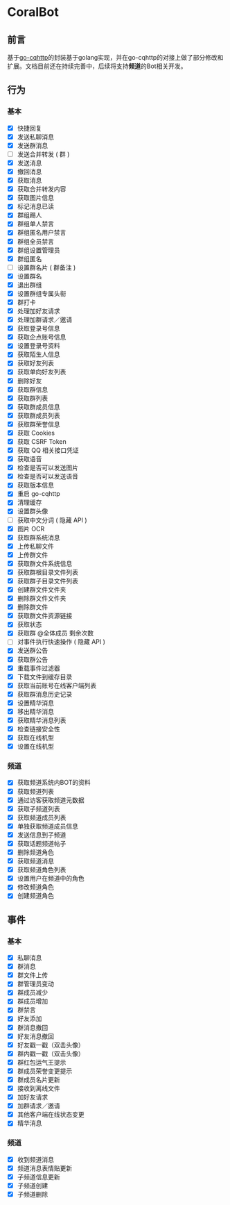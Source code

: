 #  CoralBot

## 前言

基于[go-cqhttp](https://docs.go-cqhttp.org/)的封装基于golang实现，并在go-cqhttp的对接上做了部分修改和扩展。文档目前还在持续完善中，后续将支持**频道**的Bot相关开发。

## 行为
### 基本
- [x] 快捷回复
- [x] 发送私聊消息
- [x] 发送群消息
- [ ] 发送合并转发 ( 群 )
- [x] 发送消息
- [x] 撤回消息
- [x] 获取消息
- [x] 获取合并转发内容
- [x] 获取图片信息
- [x] 标记消息已读
- [x] 群组踢人
- [x] 群组单人禁言
- [x] 群组匿名用户禁言
- [x] 群组全员禁言
- [x] 群组设置管理员
- [x] 群组匿名
- [ ] 设置群名片 ( 群备注 )
- [x] 设置群名
- [x] 退出群组
- [x] 设置群组专属头衔
- [x] 群打卡
- [x] 处理加好友请求
- [x] 处理加群请求／邀请
- [x] 获取登录号信息
- [x] 获取企点账号信息
- [x] 设置登录号资料
- [x] 获取陌生人信息
- [x] 获取好友列表
- [x] 获取单向好友列表
- [x] 删除好友
- [x] 获取群信息
- [x] 获取群列表
- [x] 获取群成员信息
- [x] 获取群成员列表
- [x] 获取群荣誉信息
- [x] 获取 Cookies
- [x] 获取 CSRF Token
- [x] 获取 QQ 相关接口凭证
- [x] 获取语音
- [x] 检查是否可以发送图片
- [x] 检查是否可以发送语音
- [x] 获取版本信息
- [x] 重启 go-cqhttp
- [x] 清理缓存
- [x] 设置群头像
- [ ] 获取中文分词 ( 隐藏 API )
- [x] 图片 OCR
- [x] 获取群系统消息
- [x] 上传私聊文件
- [x] 上传群文件
- [x] 获取群文件系统信息
- [x] 获取群根目录文件列表
- [x] 获取群子目录文件列表
- [x] 创建群文件文件夹
- [x] 删除群文件文件夹
- [x] 删除群文件
- [x] 获取群文件资源链接
- [x] 获取状态
- [x] 获取群 @全体成员 剩余次数
- [ ] 对事件执行快速操作 ( 隐藏 API )
- [x] 发送群公告
- [x] 获取群公告
- [x] 重载事件过滤器
- [x] 下载文件到缓存目录
- [x] 获取当前账号在线客户端列表
- [x] 获取群消息历史记录
- [x] 设置精华消息
- [x] 移出精华消息
- [x] 获取精华消息列表
- [x] 检查链接安全性
- [x] 获取在线机型
- [x] 设置在线机型
### 频道
- [x] 获取频道系统内BOT的资料
- [x] 获取频道列表
- [x] 通过访客获取频道元数据
- [x] 获取子频道列表
- [x] 获取频道成员列表
- [x] 单独获取频道成员信息
- [x] 发送信息到子频道
- [x] 获取话题频道帖子
- [x] 删除频道角色
- [x] 获取频道消息
- [x] 获取频道角色列表
- [x] 设置用户在频道中的角色
- [x] 修改频道角色
- [x] 创建频道角色
## 事件
### 基本
- [x] 私聊消息
- [x] 群消息
- [x] 群文件上传
- [x] 群管理员变动
- [x] 群成员减少
- [x] 群成员增加
- [x] 群禁言
- [x] 好友添加
- [x] 群消息撤回
- [x] 好友消息撤回
- [x] 好友戳一戳（双击头像）
- [x] 群内戳一戳（双击头像）
- [x] 群红包运气王提示
- [x] 群成员荣誉变更提示
- [x] 群成员名片更新
- [x] 接收到离线文件
- [x] 加好友请求
- [x] 加群请求／邀请
- [x] 其他客户端在线状态变更
- [x] 精华消息
### 频道
- [x] 收到频道消息
- [x] 频道消息表情贴更新
- [x] 子频道信息更新
- [x] 子频道创建
- [x] 子频道删除
